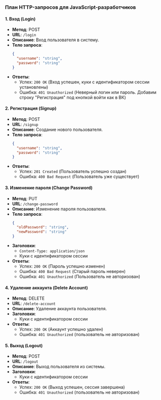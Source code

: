 ### План HTTP-запросов для JavaScript-разработчиков

#### 1. Вход (Login)
- **Метод**: POST
- **URL**: `/login`
- **Описание**: Вход пользователя в систему.
- **Тело запроса**:
  ```json
  {
    "username": "string",
    "password": "string"
  }
  ```
- **Ответы**:
  - Успех: `200 OK` (Вход успешен, куки с идентификатором сессии установлены)
  - Ошибка: `401 Unauthorized` (Неверный логин или пароль. Добавим строку "Регистрация" под кнопкой войти как в ВК)

#### 2. Регистрация (Signup)
- **Метод**: POST
- **URL**: `/signup`
- **Описание**: Создание нового пользователя.
- **Тело запроса**:
  ```json
  {
    "username": "string",
    "password": "string"
  }
  ```
- **Ответы**:
  - Успех: `201 Created` (Пользователь успешно создан)
  - Ошибка: `400 Bad Request` (Пользователь уже существует)


#### 3. Изменение пароля (Change Password)
- **Метод**: PUT
- **URL**: `/change-password`
- **Описание**: Изменение пароля пользователя.
- **Тело запроса**:
  ```json
  {
    "oldPassword": "string",
    "newPassword": "string"
  }
  ```
- **Заголовки**:
  - `Content-Type: application/json`
  - Куки с идентификатором сессии
- **Ответы**:
  - Успех: `200 OK` (Пароль успешно изменен)
  - Ошибка: `400 Bad Request` (Старый пароль неверен)
  - Ошибка: `401 Unauthorized` (Пользователь не авторизован)

#### 4. Удаление аккаунта (Delete Account)
- **Метод**: DELETE
- **URL**: `/delete-account`
- **Описание**: Удаление аккаунта пользователя.
- **Заголовки**:
  - Куки с идентификатором сессии
- **Ответы**:
  - Успех: `200 OK` (Аккаунт успешно удален)
  - Ошибка: `401 Unauthorized` (пользователь не авторизован)

#### 5. Выход (Logout)
- **Метод**: POST
- **URL**: `/logout`
- **Описание**: Выход пользователя из системы.
- **Заголовки**:
  - Куки с идентификатором сессии
- **Ответы**:
  - Успех: `200 OK` (Выход успешен, сессия завершена)
  - Ошибка: `401 Unauthorized` (пользователь не авторизован)

